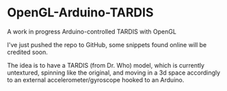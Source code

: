 # OpenGL-Arduino-TARDIS
A work in progress Arduino-controlled TARDIS with OpenGL

I've just pushed the repo to GitHub, some snippets found online will be credited soon.

The idea is to have a TARDIS (from Dr. Who) model, which is currently untextured, spinning like the original, 
and moving in a 3d space accordingly to an external accelerometer/gyroscope hooked to an Arduino.
